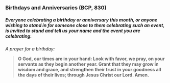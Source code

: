 ### Birthdays and Anniversaries	(BCP, 830)
##### Everyone celebrating a birthday or anniversary this month, or anyone wishing to stand in for someone close to them celebrating such an event, is invited to stand and tell us your name and the event you are celebrating.

_A prayer for a birthday:_
> **O God, our times are in your hand: Look with favor, we pray, on your servants as they begin another year. Grant that they may grow in wisdom and grace, and strengthen their trust in your goodness all the days of their lives; through Jesus Christ our Lord. Amen.**
